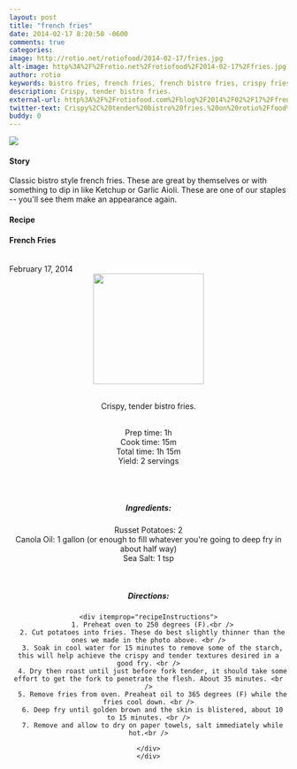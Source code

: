 ```yaml
---
layout: post
title: "french fries"
date: 2014-02-17 8:20:50 -0600
comments: true
categories: 
image: http://rotio.net/rotiofood/2014-02-17/fries.jpg
alt-image: http%3A%2F%2Frotio.net%2Frotiofood%2F2014-02-17%2Ffries.jpg
author: rotio
keywords: bistro fries, french fries, french bistro fries, crispy fries, perfect fries
description: Crispy, tender bistro fries. 
external-url: http%3A%2F%2Frotiofood.com%2Fblog%2F2014%2F02%2F17%2Ffrench-fries%2F
twitter-text: Crispy%2C%20tender%20bistro%20fries.%20on%20rotio%2Ffood%20%23rotiofood
buddy: 0
---
```

<!-- more -->
<img src="http://rotio.net/rotiofood/2014-02-17/fries.jpg" />
<a href="https://plus.google.com/107103100819027957630?rel=author" style="display:none">{{page.author }}</a>


<h4>Story</h4>
  <div>
	<p>
	Classic bistro style french fries. These are great by themselves or with something to dip in like Ketchup or Garlic Aioli. These are one of our staples -- you'll see them make an appearance again.
	</p>
  </div>
<h4>Recipe</b> </h4> 
  <div itemscope itemtype="http://schema.org/Recipe" >
  <h4 itemprop="name">French Fries</h4>
  
  <br />
    February 17, 2014
<center>
  <img itemprop="image" width="200px"  src="http://rotio.net/rotiofood/2014-02-17/fries.jpg" />
  
  <br /><span itemprop="description">Crispy, tender bistro fries.</span><br />

  <br />Prep time: <time datetime="PT1H" itemprop="prepTime">1h</time> 
  <br />Cook time: <time datetime="PT15M" itemprop="cookTime">15m</time>
  <br />Total time: <time datetime="PT1H15M" itemprop="totalTime">1h 15m</time>
  <br />Yield: <span itemprop="recipeYield">2 servings </span>
  
  <br />
  <br /><h5>Ingredients:</h5>
    <span itemprop="ingredients" itemscope itemtype="http://schema.org/RecipeIngredient">
      <span itemprop="name">Russet Potatoes</span>: 
      <span itemprop="amount">2</span> 
    </span><br />
    <span itemprop="ingredients" itemscope itemtype="http://schema.org/RecipeIngredient">
      <span itemprop="name">Canola Oil</span>:
      <span itemprop="amount">1 gallon</span> (or enough to fill whatever you're going to deep fry in about half way)
    </span><br />
	<span itemprop="ingredients" itemscope itemtype="http://schema.org/RecipeIngredient">
      <span itemprop="name">Sea Salt</span>:
      <span itemprop="amount">1 tsp</span>
    </span><br />
	
	
	
  <br /><h5>Directions:</h5>
	
    <div itemprop="recipeInstructions">
      1. Preheat oven to 250 degrees (F).<br />
	  2. Cut potatoes into fries. These do best slightly thinner than the ones we made in the photo above. <br />
      3. Soak in cool water for 15 minutes to remove some of the starch, this will help achieve the crispy and tender textures desired in a good fry. <br />
	  4. Dry then roast until just before fork tender, it should take some effort to get the fork to penetrate the flesh. About 35 minutes. <br />
	  5. Remove fries from oven. Preaheat oil to 365 degrees (F) while the fries cool down. <br />
	  6. Deep fry until golden brown and the skin is blistered, about 10 to 15 minutes. <br />
	  7. Remove and allow to dry on paper towels, salt immediately while hot.<br />

	</div>
	</div>

